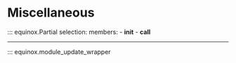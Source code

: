 # Miscellaneous

::: equinox.Partial
    selection:
        members:
            - __init__
            - __call__

---

::: equinox.module_update_wrapper
